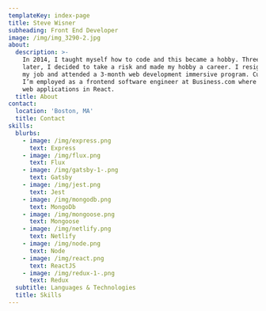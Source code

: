 ```yaml
---
templateKey: index-page
title: Steve Wisner
subheading: Front End Developer
image: /img/img_3290-2.jpg
about:
  description: >-
    In 2014, I taught myself how to code and this became a hobby. Three year
    later, I decided to take a risk and made my hobby a career. I resigned from
    my job and attended a 3-month web development immersive program. Currently,
    I’m employed as a frontend software engineer at Business.com where I build
    web applications in React.
  title: About
contact:
  location: 'Boston, MA'
  title: Contact
skills:
  blurbs:
    - image: /img/express.png
      text: Express
    - image: /img/flux.png
      text: Flux
    - image: /img/gatsby-1-.png
      text: Gatsby
    - image: /img/jest.png
      text: Jest
    - image: /img/mongodb.png
      text: MongoDb
    - image: /img/mongoose.png
      text: Mongoose
    - image: /img/netlify.png
      text: Netlify
    - image: /img/node.png
      text: Node
    - image: /img/react.png
      text: ReactJS
    - image: /img/redux-1-.png
      text: Redux
  subtitle: Languages & Technologies
  title: Skills
---
```


